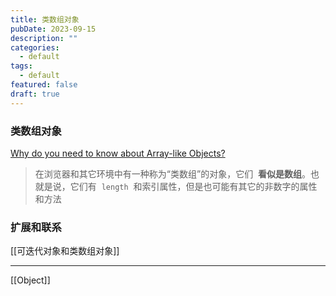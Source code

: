 ```yaml
---
title: 类数组对象
pubDate: 2023-09-15
description: ""
categories:
  - default
tags:
  - default
featured: false
draft: true
---
```


### 类数组对象

[Why do you need to know about Array-like Objects?](https://daily.dev/blog/why-do-you-need-to-know-about-array-like-objects)

> 在浏览器和其它环境中有一种称为“类数组”的对象，它们  **看似是数组**。也就是说，它们有  `length`  和索引属性，但是也可能有其它的非数字的属性和方法

### 扩展和联系

[[可迭代对象和类数组对象]]

---

[[Object]]
